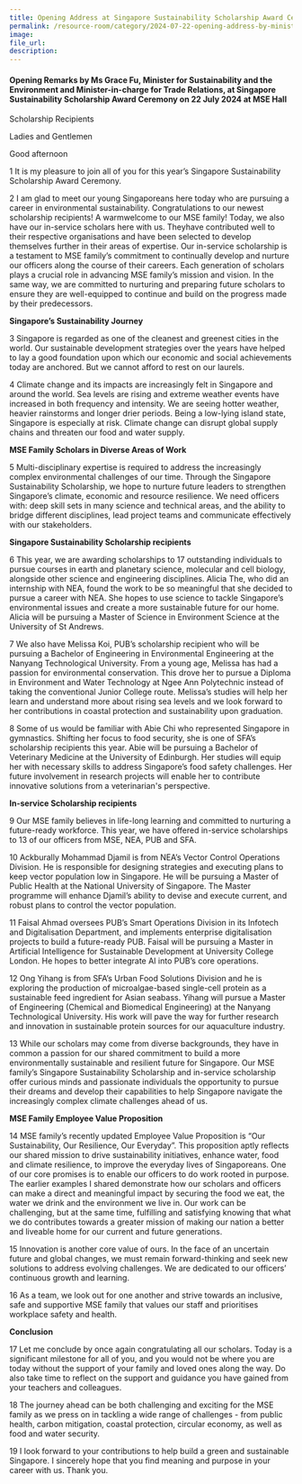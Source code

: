 ```yaml
---
title: Opening Address at Singapore Sustainability Scholarship Award Ceremony 2024 - Ms Grace Fu
permalink: /resource-room/category/2024-07-22-opening-address-by-minister-grace-fu-at-singapore-sustainability-scholarship-award-ceremony/
image:
file_url:
description:
---
```


#### Opening Remarks by Ms Grace Fu, Minister for Sustainability and the Environment and Minister-in-charge for Trade Relations, at Singapore Sustainability Scholarship Award Ceremony on 22 July 2024 at MSE Hall

Scholarship Recipients

Ladies and Gentlemen

Good afternoon

1 It is my pleasure to join all of you for this year’s Singapore Sustainability Scholarship Award Ceremony.

2 I am glad to meet our young Singaporeans here today who are pursuing a career in environmental sustainability. Congratulations to our newest scholarship recipients! A warmwelcome to our MSE family! Today, we also have our in-service scholars here with us. Theyhave contributed well to their respective organisations and have been selected to develop themselves further in their areas of expertise. Our in-service scholarship is a testament to MSE family’s commitment to continually develop and nurture our officers along the course of their careers. Each generation of scholars plays a crucial role in advancing MSE family’s mission and vision. In the same way, we are committed to nurturing and preparing future scholars to ensure they are well-equipped to continue and build on the progress made by their predecessors.

**Singapore’s Sustainability Journey**

3 Singapore is regarded as one of the cleanest and greenest cities in the world. Our sustainable development strategies over the years have helped to lay a good foundation upon which our economic and social achievements today are anchored. But we cannot afford to rest on our laurels.

4 Climate change and its impacts are increasingly felt in Singapore and around the world. Sea levels are rising and extreme weather events have increased in both frequency and intensity. We are seeing hotter weather, heavier rainstorms and longer drier periods. Being a low-lying island state, Singapore is especially at risk. Climate change can disrupt global supply chains and threaten our food and water supply.

**MSE Family Scholars in Diverse Areas of Work**

5 Multi-disciplinary expertise is required to address the increasingly complex environmental challenges of our time. Through the Singapore Sustainability Scholarship, we hope to nurture future leaders to strengthen Singapore’s climate, economic and resource resilience. We need officers with: deep skill sets in many science and technical areas, and the ability to bridge different disciplines, lead project teams and communicate effectively with our stakeholders.

**Singapore Sustainability Scholarship recipients**

6 This year, we are awarding scholarships to 17 outstanding individuals to pursue courses in earth and planetary science, molecular and cell biology, alongside other science and engineering disciplines. Alicia The, who did an internship with NEA, found the work to be so meaningful that she decided to pursue a career with NEA. She hopes to use science to tackle Singapore’s environmental issues and create a more sustainable future for our home. Alicia will be pursuing a Master of Science in Environment Science at the University of St Andrews.

7 We also have Melissa Koi, PUB’s scholarship recipient who will be pursuing a Bachelor of Engineering in Environmental Engineering at the Nanyang Technological University. From a young age, Melissa has had a passion for environmental conservation. This drove her to pursue a Diploma in Environment and Water Technology at Ngee Ann Polytechnic instead of taking the conventional Junior College route. Melissa’s studies will help her learn and understand more about rising sea levels and we look forward to her contributions in coastal protection and sustainability upon graduation.

8 Some of us would be familiar with Abie Chi who represented Singapore in gymnastics. Shifting her focus to food security, she is one of SFA’s scholarship recipients this year. Abie will be pursuing a Bachelor of Veterinary Medicine at the University of Edinburgh. Her studies will equip her with necessary skills to address Singapore’s food safety challenges. Her future involvement in research projects will enable her to contribute innovative solutions from a veterinarian's perspective.

**In-service Scholarship recipients**

9 Our MSE family believes in life-long learning and committed to nurturing a future-ready workforce. This year, we have offered in-service scholarships to 13 of our officers from MSE, NEA, PUB and SFA.

10 Ackburally Mohammad Djamil is from NEA’s Vector Control Operations Division. He is responsible for designing strategies and executing plans to keep vector population low in Singapore. He will be pursuing a Master of Public Health at the National University of Singapore. The Master programme will enhance Djamil’s ability to devise and execute current, and robust plans to control the vector population.

11 Faisal Ahmad oversees PUB’s Smart Operations Division in its Infotech and Digitalisation Department, and implements enterprise digitalisation projects to build a future-ready PUB. Faisal will be pursuing a Master in Artificial Intelligence for Sustainable Development at University College London. He hopes to better integrate AI into PUB’s core operations.

12 Ong Yihang is from SFA’s Urban Food Solutions Division and he is exploring the production of microalgae-based single-cell protein as a sustainable feed ingredient for Asian seabass. Yihang will pursue a Master of Engineering (Chemical and Biomedical Engineering) at the Nanyang Technological University. His work will pave the way for further research and innovation in sustainable protein sources for our aquaculture industry.

13 While our scholars may come from diverse backgrounds, they have in common a passion for our shared commitment to build a more environmentally sustainable and resilient future for Singapore. Our MSE family’s Singapore Sustainability Scholarship and in-service scholarship offer curious minds and passionate individuals the opportunity to pursue their dreams and develop their capabilities to help Singapore navigate the increasingly complex climate challenges ahead of us.

**MSE Family Employee Value Proposition**

14 MSE family’s recently updated Employee Value Proposition is “Our Sustainability, Our Resilience, Our Everyday”. This proposition aptly reflects our shared mission to drive sustainability initiatives, enhance water, food and climate resilience, to improve the everyday lives of Singaporeans. One of our core promises is to enable our officers to do work rooted in purpose. The earlier examples I shared demonstrate how our scholars and officers can make a direct and meaningful impact by securing the food we eat, the water we drink and the environment we live in. Our work can be challenging, but at the same time, fulfilling and satisfying knowing that what we do contributes towards a greater mission of making our nation a better and liveable home for our current and future generations.

15 Innovation is another core value of ours. In the face of an uncertain future and global changes, we must remain forward-thinking and seek new solutions to address evolving challenges. We are dedicated to our officers’ continuous growth and learning.

16 As a team, we look out for one another and strive towards an inclusive, safe and supportive MSE family that values our staff and prioritises workplace safety and health.

**Conclusion**

17 Let me conclude by once again congratulating all our scholars. Today is a significant milestone for all of you, and you would not be where you are today without the support of your family and loved ones along the way. Do also take time to reflect on the support and guidance you have gained from your teachers and colleagues.

18 The journey ahead can be both challenging and exciting for the MSE family as we press on in tackling a wide range of challenges - from public health, carbon mitigation, coastal protection, circular economy, as well as food and water security.

19 I look forward to your contributions to help build a green and sustainable Singapore. I sincerely hope that you find meaning and purpose in your career with us. Thank you.


